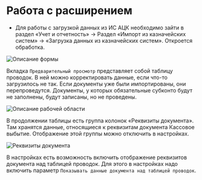 # Работа с расширением

* Для работы с загрузкой данных из ИС АЦК необходимо зайти в раздел «Учет и отчетность» → Раздел «Импорт из казначейских систем» → «Загрузка данных из казначейских систем». Откроется обработка.

![Описание формы](https://sorokinltd.github.io/docs/import-from-treasury-systems-doc.github.io/docs/how-to-work/form-description.png)

Вкладка ``Предварительный просмотр`` представляет собой таблицу проводок. В ней можно корректировать данные, если что-то загрузилось не так. Если документы уже были импортированы, они перепроведутся. Документы, у которых обязательные субконто будут не заполнены, будут записаны, но не проведены.

![Описание рабочей области](https://sorokinltd.github.io/docs/import-from-treasury-systems-doc.github.io/docs/how-to-work/main-region.png)

В продолжении таблицы есть группа колонок «Реквизиты документа». Там хранятся данные, относящиеся к реквизитам документа Кассовое выбытие. Отображение этой группы можно отключить в настройках.

![Реквизиты документа](https://sorokinltd.github.io/docs/import-from-treasury-systems-doc.github.io/docs/how-to-work/doc-attrs.png)

В настройках есть возможность включить отображение реквизитов документа над таблицей проводок. Для этого в настройках надо включить параметр ``Показывать данные документа над таблицей проводок``. 